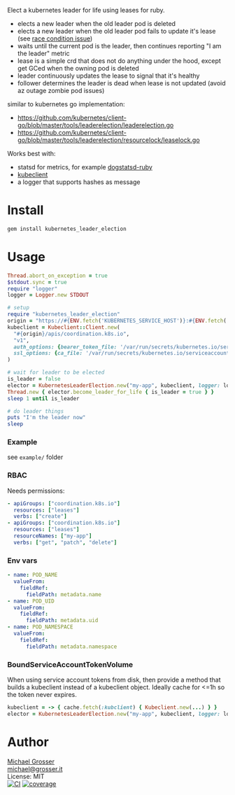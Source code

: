 Elect a kubernetes leader for life using leases for ruby.

- elects a new leader when the old leader pod is deleted
- elects a new leader when the old leader pod fails to update it's lease (see [race condition issue](https://github.com/kubernetes/kubernetes/issues/20572))
- waits until the current pod is the leader, then continues reporting "I am the leader" metric
- lease is a simple crd that does not do anything under the hood, except get GCed when the owning pod is deleted
- leader continuously updates the lease to signal that it's healthy
- follower determines the leader is dead when lease is not updated (avoid az outage zombie pod issues)

similar to kubernetes go implementation:
- https://github.com/kubernetes/client-go/blob/master/tools/leaderelection/leaderelection.go
- https://github.com/kubernetes/client-go/blob/master/tools/leaderelection/resourcelock/leaselock.go

Works best with:
- statsd for metrics, for example [dogstatsd-ruby](https://github.com/DataDog/dogstatsd-ruby)
- [kubeclient](https://github.com/abonas/kubeclient)
- a logger that supports hashes as message

Install
=======

```Bash
gem install kubernetes_leader_election
```

Usage
=====

```Ruby
Thread.abort_on_exception = true
$stdout.sync = true
require "logger"
logger = Logger.new STDOUT

# setup
require "kubernetes_leader_election"
origin = "https://#{ENV.fetch('KUBERNETES_SERVICE_HOST')}:#{ENV.fetch('KUBERNETES_SERVICE_PORT_HTTPS')}"
kubeclient = Kubeclient::Client.new(
  "#{origin}/apis/coordination.k8s.io",
  "v1",
  auth_options: {bearer_token_file: '/var/run/secrets/kubernetes.io/serviceaccount/token'},
  ssl_options: {ca_file: '/var/run/secrets/kubernetes.io/serviceaccount/ca.crt'}
)

# wait for leader to be elected
is_leader = false
elector = KubernetesLeaderElection.new("my-app", kubeclient, logger: logger)
Thread.new { elector.become_leader_for_life { is_leader = true } }
sleep 1 until is_leader

# do leader things
puts "I'm the leader now"
sleep
```

### Example

see `example/` folder

### RBAC

Needs permissions:
```yaml
- apiGroups: ["coordination.k8s.io"]
  resources: ["leases"]
  verbs: ["create"]
- apiGroups: ["coordination.k8s.io"]
  resources: ["leases"]
  resourceNames: ["my-app"]
  verbs: ["get", "patch", "delete"]
```

### Env vars
```yaml
- name: POD_NAME
  valueFrom:
    fieldRef:
      fieldPath: metadata.name
- name: POD_UID
  valueFrom:
    fieldRef:
      fieldPath: metadata.uid
- name: POD_NAMESPACE
  valueFrom:
    fieldRef:
      fieldPath: metadata.namespace
```

### BoundServiceAccountTokenVolume

When using service account tokens from disk, then provide a method that builds a kubeclient instead of a kubeclient object.
Ideally cache for <=1h so the token never expires.

```ruby
kubeclient = -> { cache.fetch(:kubclient) { Kubeclient.new(...) } }
elector = KubernetesLeaderElection.new("my-app", kubeclient, logger: logger)
```

Author
======
[Michael Grosser](http://grosser.it)<br/>
michael@grosser.it<br/>
License: MIT<br/>
[![CI](https://github.com/grosser/kubernetes_leader_election/actions/workflows/actions.yml/badge.svg)](https://github.com/grosser/kubernetes_leader_election/actions/workflows/actions.yml?query=branch%3Amaster)
[![coverage](https://img.shields.io/badge/coverage-100%25-success.svg)](https://github.com/grosser/single_cov)
